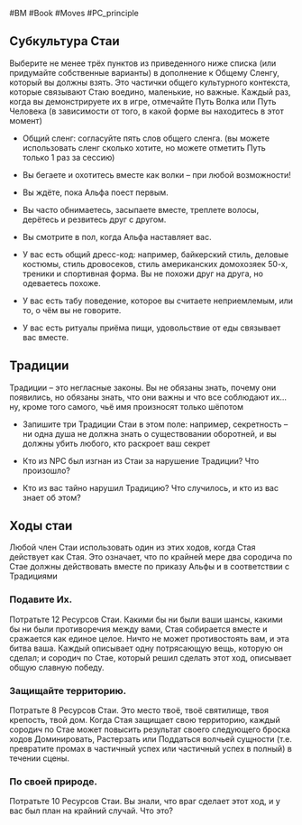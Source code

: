 #BM  #Book #Moves #PC_principle 

## Субкультура Стаи  
Выберите не менее трёх пунктов из приведенного ниже списка (или придумайте собственные варианты) в дополнение к Общему Сленгу, который вы должны взять. Это  частички общего культурного контекста, которые связывают  Стаю воедино, маленькие, но важные.  Каждый раз, когда вы демонстрируете их в игре, отмечайте Путь  Волка или Путь Человека (в зависимости от того, в какой форме  вы находитесь в этот момент)

 - Общий сленг: согласуйте пять слов общего  сленга.  (вы можете использовать сленг сколько  хотите, но можете отметить Путь только 1 раз за  сессию)  

 - Вы бегаете и охотитесь вместе как волки – при  любой возможности!  

 - Вы ждёте, пока Альфа поест первым.  

 - Вы часто обнимаетесь, засыпаете вместе,  треплете волосы, дерётесь и резвитесь друг с  другом.  

 - Вы смотрите в пол, когда Альфа наставляет вас.  

 - У вас есть общий дресс-код: например, байкерский  стиль, деловые костюмы, стиль дровосеков, стиль  американских домохозяек 50-х, треники и спортивная форма.  Вы не похожи друг на друга, но одеваетесь похоже.  

 - У вас есть табу поведение, которое вы считаете  неприемлемым, или то, о чём вы не говорите.  

 - У вас есть ритуалы приёма пищи, удовольствие  от еды связывает вас вместе.  

## Традиции 
Традиции – это негласные законы. Вы не обязаны знать, почему  они появились, но обязаны знать, что они важны и что все  соблюдают их... ну, кроме того самого, чьё имя произносят только  шёпотом

- Запишите три Традиции Стаи в этом поле: например, секретность – ни одна душа не должна знать о  существовании оборотней, и вы должны убить любого, кто  раскроет ваш секрет

-   Кто из NPC был изгнан из Стаи за нарушение Традиции? Что произошло?

- Кто из вас тайно нарушил Традицию? Что случилось, и кто из вас знает об этом?

## Ходы стаи  
Любой член Стаи использовать один из этих ходов, когда Стая действует как Стая. Это  означает, что по крайней мере два сородича по Стае должны действовать вместе по приказу  Альфы и в соответствии с Традициями

### Подавите Их. 
Потратьте 12 Ресурсов Стаи. Какими бы ни были ваши  шансы, какими бы ни были противоречия между вами, Стая собирается  вместе и сражается как единое целое. Ничто не может противостоять вам, и  эта битва ваша. Каждый описывает одну потрясающую вещь, которую он  сделал; и сородич по Стае, который решил сделать этот ход, описывает  общую славную победу.  

### Защищайте территорию. 
Потратьте 8 Ресурсов Стаи. Это место твоё, твоё  святилище, твоя крепость, твой дом. Когда Стая защищает свою  территорию, каждый сородич по Стае может повысить результат своего  следующего броска ходов Доминировать, Растерзать или Поддаться  волчьей сущности (т.е. превратите промах в частичный успех или  частичный успех в полный) в течении сцены.  

### По своей природе. 
Потратьте 10 Ресурсов Стаи. Вы знали, что враг сделает  этот ход, и у вас был план на крайний случай. Что это?











